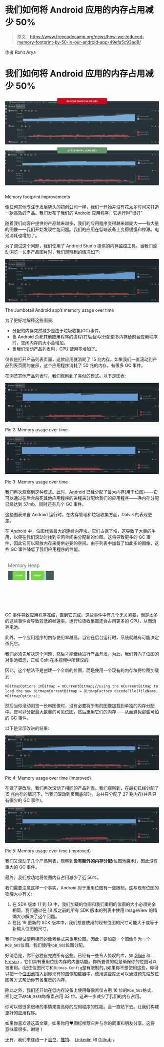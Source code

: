# 我们如何将 Android 应用的内存占用减少 50%

> 原文：<https://www.freecodecamp.org/news/how-we-reduced-memory-footprint-by-50-in-our-android-app-49efa5c93ad8/>

作者 Rohit Arya

# 我们如何将 Android 应用的内存占用减少 50%

![1*IqiQOSbYUgaA_166irZLUg](img/08cc8ebc4d0f5d30fd44d7e20160ef32.png)

Memory footprint improvements

像任何其他专注于发展势头的初创公司一样，我们一开始并没有花太多时间来打造一款高效的产品。我们发布了我们的 Android 应用程序，它运行得“很好”

随着我们向客户提供的产品越来越多，我们的应用程序变得越来越庞大——有大量的图像——我们开始发现性能问题。我们的应用在低端设备上变得缓慢和停滞。电池消耗也增加了。

为了调试这个问题，我们使用了 Android Studio 提供的内存监控工具。当我们滚动浏览一长串产品图片时，我们观察到的情况如下:

![1*Xl1mzt7IxkIMNqaufLc2qA](img/9e2541164d5540f769579bebc8d948a7.png)

The Jumbotail Android app’s memory usage over time

为了更好地解释这些图表:

*   分配的内存突然减少是由于垃圾收集(GC)事件。
*   当 Android 杀死其他应用程序的进程(在后台)以分配更多内存给前台应用程序时，空闲内存的大小会增加。
*   当我们滚动产品列表时，CPU 使用率增加了。

仅仅是打开产品列表页面，这款应用就消耗了 15 兆内存。如果我们一直滚动到产品列表页面的底部，这个应用程序消耗了 50 兆的内存，有很多 GC 事件。

在浏览其他产品列表时，我们观察到了类似的模式。以下是图表:

![1*pmm1lTuQgN0TxQRfE_6Cwg](img/c25dbc42c74818f623c2272be96e6cc3.png)

Pic 2: Memory usage over time

![1*Wfqo-YN5NTUqH6oOpZJIxw](img/4825c057982b108a1946a86fc025bffb.png)

Pic 3: Memory usage over time

我们再次观察到这种模式。此时，Android 已经分配了最大内存(用于位图)——它可以通过在后台杀死其他应用程序的进程来分配给我们的应用程序——净内存分配已经达到 57mb，同时还有几个 GC 事件。

这些图表来自 Android 运行时。在内存管理和垃圾收集方面，Dalvik 的表现更差。

在 Android 中，位图代表最大的连续内存块。它们占据了堆，这导致了大量的争用，以便在我们滚动时找到空闲空间来分配新的位图。这将导致更多的 GC 事件，因此它可以释放内存来提供必要的空间。由于列表中加载了如此多的图像，这些 GC 事件降低了我们应用程序的性能。

![1*r7s67WCZA06DJyI3aU6JuQ](img/6a6e80ce930f8f44bb17342ca55484b1.png)

GC 事件导致应用程序冻结，直到它完成。这些事件中有几个无关紧要，但是太多的这些事件会导致较低的帧速率。运行垃圾收集器还会占用更多的 CPU，从而消耗电池。

此外，一个应用程序的内存使用率越高，当它在后台运行时，系统就越有可能决定杀死它。

我们必须先解决这个问题，然后才能继续进行产品开发。为此，我们转向了位图的对象池概念，正如 Colt 在本视频中所建议的:

因此，这个想法不是创建一个全新的位图，而是使用一个现有的内存块将位图加载到:

```
mBitmapOptions.inBitmap = mCurrentBitmap;//using the mCurrentBitmap to load the new bitmapmCurrentBitmap = BitmapFactory.decodeFile(fileName, mBitmapOptions);
```

然后当你滚动浏览一长串图像时，没有必要将所有的图像加载到单独的内存分配中。您可以分配最大数量的可见位图，然后重用它们的内存——从而避免那些可怕的 GC 事件。

以下是显示改进的结果:

![1*wDzaQ4jwqGGfZLzGvkLCFg](img/4475f5a2d385aecdf7f7a858fff522c4.png)

Pic 4: Memory usage over time (improved)

在做了更改后，我们再次滚动了相同的产品列表。我们观察到，在最初已经分配了 15 兆内存的情况下，当我们滚动到页面底部时，总共只分配了 27 兆内存(并且只有很少的 GC 事件)。

![1*z8owi_QAyugPeAi_JfUqHQ](img/1268d913baca1755ff51ef0acb05052e.png)

Pic 5: Memory usage over time (improved)

我们又滚动了几个产品列表，观察到**没有额外的内存分配**(位图池魔术)，因此没有重大的 GC 事件。

最终，我们成功地将位图内存占用减少了近 50%。

我们需要注意这样一个事实，Android 对于重用位图有一些限制，这与现有位图的物理大小有关:

1.  在 SDK 版本 11 到 18 中，我们加载的位图和我们重用的位图的大小必须完全相同。我们通过在 18 版之前的所有 SDK 版本的列表中使用 ImageView 的精确大小解决了这个问题。
2.  在比 19 更新的 SDK 版本中，我们想要使用的现有位图的尺寸可能大于或等于新输入位图的尺寸。

我们也尝试使用相同的像素格式来重用位图。因此，要加载一个图像作为一个`RGB_565`位图，我们使用`RGB_565`位图分配。

好消息是，你不必独自完成所有这些。已经有一些令人惊叹的库，如 [Glide](https://github.com/bumptech/glide) 和 [Fresco](https://github.com/facebook/fresco) ，它们具有重用位图内存的内置功能。你所要做的就是确保你的位图可以被重用。(记住位图尺寸和`Bitmap.Config`是有限制的。)如果你不想使用这些，你可以把一个[位图池](https://github.com/amitshekhariitbhu/GlideBitmapPool)插入到你现有的图像加载器中。使用这些库还可以通过预先缩放位图等方式帮助你节省宝贵的内存。

除此之外，我们还开始在低内存设备上使用每像素仅占用 16 位的`RGB_565`格式，相比之下`ARGB_8888`每像素占用 32 位。这进一步减少了我们的内存占用。

你可以做很多很棒的事情来提高你的应用程序的性能。会一直贴下去。让我们构建更好的应用程序。

如果你喜欢读这篇文章，如果你用❤图标推荐它并与你的同事和朋友分享，这将意味着很多。谢谢！

还有，我们来连线一下[脸书](https://www.facebook.com/aryarohit07)、[推特](https://twitter.com/arya_rohit07)、 [Linkedin](https://in.linkedin.com/in/aryarohit07) 和 [Github](https://github.com/aryarohit07/) 。